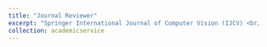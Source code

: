 ```yaml
---
title: "Journal Reviewer"
excerpt: "Springer International Journal of Computer Vision (IJCV) <br/> IEEE Signal Processing Letters (SPL) <br/> IET Computer Vision"
collection: academicservice
---
```

